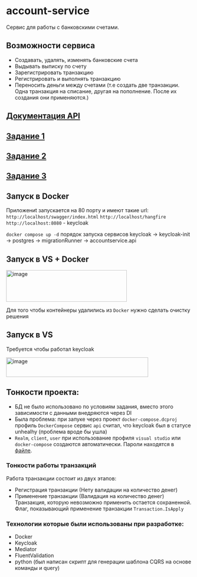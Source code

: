 # account-service
Сервис для работы с банковскими счетами.

## Возможности сервиса
- Создавать, удалять, изменять банковские счета
- Выдывать выписку по счету
- Зарегистрировать транзакцию
- Регистрировать и выполнять транзакцию
- Переносить деньги между счетами (т.е создать две транзакции. Одна транзакция на списание, другая на пополнение. После их создания они применяются.)

## [Документация API](./docs/api.md)
## [Задание 1](./docs/task1.md)
## [Задание 2](./docs/task2.md)
## [Задание 3](./docs/task3.md)

## Запуск в Docker
Приложениt запускается на 80 порту и имеют такие url:
`http://localhost/swagger/index.html`
`http://localhost/hangfire`
`http://localhost:8080` - keycloak

```docker compose up -d```
порядок запуска сервисов
keycloak -> keycloak-init -> postgres -> migrationRunner -> accountservice.api

## Запуск в VS + Docker
<img width="327" height="86" alt="image" src="https://github.com/user-attachments/assets/6d84f909-3e56-4816-926f-d51adf63f64c" />

Для того чтобы контейнеры удалились из `Docker` нужно сделать очистку решения

## Запуск в VS
Требуется чтобы работал keycloak

<img width="385" height="53" alt="image" src="https://github.com/user-attachments/assets/ebfed2d3-0466-4dc2-87fd-a14608dd2480" />

## Тонкости проекта:
- БД не было использовано по условиям задания, вместо этого зависимости с данными внедряются через DI
- Была проблема: при запуке через проект `docker-compose.dcproj` профиль `DockerCompose` сервис `api` считал, что keycloak был в статусе unhealhy (проблема вроде бы ушла)
- `Realm`, `client`, `user` при использование профиля `visual studio` или `docker-compose` создаются автоматически. Пароли находятся в [файле](./.env).

### Тонкости работы транзакций
Работа транзакции состоит из двух этапов:
- Регистрация транзакции (Нету валидации на количество денег)
- Применение транзакции (Валидация на количество денег)
Транзакция, которую невозможно применить остается сохраненной. Флаг, показывающий применение транзакции `Transaction.IsApply`

### Технологии которые были использованы при разработке:
- Docker
- Keycloak
- Mediator
- FluentValidation
- python (был написан скрипт для генерации шаблона CQRS на основе команды и query)
